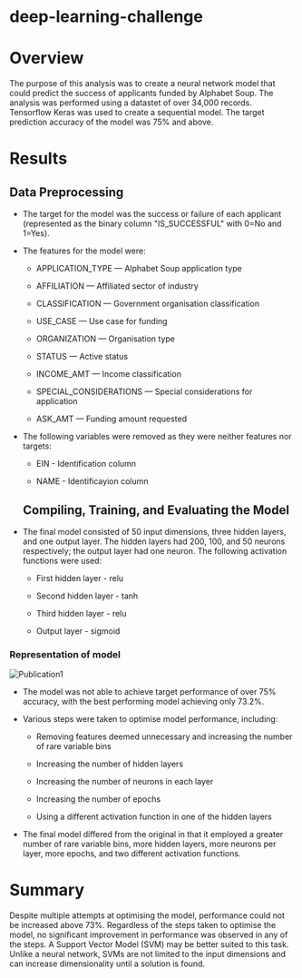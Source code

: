 # deep-learning-challenge

# Overview

The purpose of this analysis was to create a neural network model that could predict the success of applicants funded by Alphabet Soup. The analysis was performed using a datastet of over 34,000 records. Tensorflow Keras was used to create a sequential model. The target prediction accuracy of the model was 75% and above.

# Results

## Data Preprocessing

* The target for the model was the success or failure of each applicant (represented as the binary column "IS_SUCCESSFUL" with 0=No and 1=Yes).
  
* The features for the model were:
  
  * APPLICATION_TYPE — Alphabet Soup application type
  
  * AFFILIATION — Affiliated sector of industry
  
  * CLASSIFICATION — Government organisation classification

  * USE_CASE — Use case for funding
  
  * ORGANIZATION — Organisation type
  
  * STATUS — Active status
  
  * INCOME_AMT — Income classification
  
  * SPECIAL_CONSIDERATIONS — Special considerations for application
  
  * ASK_AMT — Funding amount requested

* The following variables were removed as they were neither features nor targets:
 
  * EIN - Identification column
   
  * NAME - Identificayion column
   
  ## Compiling, Training, and Evaluating the Model

* The final model consisted of 50 input dimensions, three hidden layers, and one output layer. The hidden layers had 200, 100, and 50 neurons respectively; the output layer had one neuron. The following activation functions were used:
    
  * First hidden layer - relu
        
  * Second hidden layer - tanh
        
  * Third hidden layer - relu
        
  * Output layer - sigmoid
 
### Representation of model


![Publication1](https://github.com/anna2023471/deep-learning-challenge/assets/132623167/f8dc8122-2531-4da8-bef3-88b0f4e7468d)


   
* The model was not able to achieve target performance of over 75% accuracy, with the best performing model achieving only 73.2%.
    
* Various steps were taken to optimise model performance, including:
 
  * Removing features deemed unnecessary and increasing the number of rare variable bins
   
  * Increasing the number of hidden layers
   
  * Increasing the number of neurons in each layer
   
  * Increasing the number of epochs
   
  * Using a different activation function in one of the hidden layers
 
* The final model differed from the original in that it employed a greater number of rare variable bins, more hidden layers, more neurons per layer, more epochs, and two different activation functions.
   
# Summary

Despite multiple attempts at optimising the model, performance could not be increased above 73%. Regardless of the steps taken to optimise the model, no significant improvement in performance was observed in any of the steps. A Support Vector Model (SVM) may be better suited to this task. Unlike a neural network, SVMs are not limited to the input dimensions and can increase dimensionality until a solution is found.
